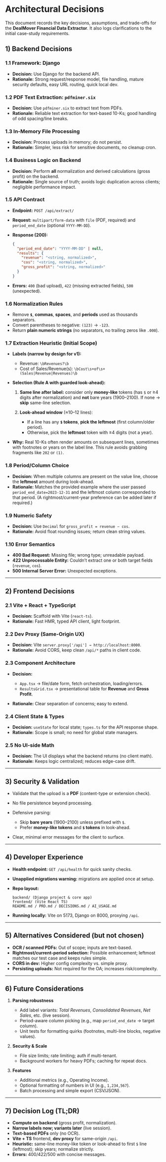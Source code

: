 # Architectural Decisions

This document records the key decisions, assumptions, and trade-offs for the **DealMover Financial Data Extractor**. It also logs clarifications to the initial case-study requirements.

## 1) Backend Decisions

### 1.1 Framework: Django

* **Decision:** Use Django for the backend API.
* **Rationale:** Strong request/response model, file handling, mature security defaults, easy URL routing, quick local dev.

### 1.2 PDF Text Extraction: `pdfminer.six`

* **Decision:** Use `pdfminer.six` to extract text from PDFs.
* **Rationale:** Reliable text extraction for text-based 10-Ks; good handling of odd spacing/line breaks.

### 1.3 In-Memory File Processing

* **Decision:** Process uploads in memory; do not persist.
* **Rationale:** Simpler, less risk for sensitive documents, no cleanup cron.

### 1.4 Business Logic on Backend

* **Decision:** Perform **all** normalization and derived calculations (gross profit) on the backend.
* **Rationale:** Single source of truth; avoids logic duplication across clients; negligible performance impact.

### 1.5 API Contract

* **Endpoint:** `POST /api/extract/`
* **Request:** `multipart/form-data` with `file` (PDF, required) and `period_end_date` (optional `YYYY-MM-DD`).
* **Response (200):**

  ```json
  {
    "period_end_date": "YYYY-MM-DD" | null,
    "results": {
      "revenue": "<string, normalized>",
      "cos": "<string, normalized>",
      "gross_profit": "<string, normalized>"
    }
  }
  ```
* **Errors:** `400` (bad upload), `422` (missing extracted fields), `500` (unexpected).

### 1.6 Normalization Rules

* Remove **`$`**, **commas**, **spaces**, and **periods** used as thousands separators.
* Convert parentheses to negative: `(123)` → `-123`.
* Return **plain numeric strings** (no separators, no trailing zeros like `.000`).

### 1.7 Extraction Heuristic (Initial Scope)

* **Labels (narrow by design for v1):**

  * Revenue: `\bRevenues?\b`
  * Cost of Sales/Revenue(s): `\bCost\s+of\s+(Sales|Revenue|Revenues)\b`
* **Selection (Rule A with guarded look-ahead):**

  1. **Same line after label:** consider only **money-like** tokens (has `$` or ≥4 digits after normalization) and **not** bare years (1900–2100). If none → **skip** same-line selection.
  2. **Look-ahead window** (≈10–12 lines):

     * If a line has any **`$` tokens**, **pick the leftmost** (first column/older period).
     * Otherwise, pick the **leftmost** token with ≥4 digits (not a year).
* **Why:** Real 10-Ks often render amounts on subsequent lines, sometimes with footnotes or years on the label line. This rule avoids grabbing fragments like `202` or `(1)`.

### 1.8 Period/Column Choice

* **Decision:** When multiple columns are present on the value line, choose the **leftmost** amount during look-ahead.
* **Rationale:** Matches the provided example where the user passed `period_end_date=2023-12-31` and the leftmost column corresponded to that period. (A rightmost/current-year preference can be added later if required.)

### 1.9 Numeric Safety

* **Decision:** Use `Decimal` for `gross_profit = revenue − cos`.
* **Rationale:** Avoid float rounding issues; return clean string values.

### 1.10 Error Semantics

* **400 Bad Request:** Missing file; wrong type; unreadable payload.
* **422 Unprocessable Entity:** Couldn’t extract one or both target fields (`revenue`, `cos`).
* **500 Internal Server Error:** Unexpected exceptions.

---

## 2) Frontend Decisions

### 2.1 Vite + React + TypeScript

* **Decision:** Scaffold with Vite (`react-ts`).
* **Rationale:** Fast HMR, typed API client, light footprint.

### 2.2 Dev Proxy (Same-Origin UX)

* **Decision:** Vite `server.proxy['/api'] → http://localhost:8000`.
* **Rationale:** Avoid CORS, keep clean `/api/*` paths in client code.

### 2.3 Component Architecture

* **Decision:**

  * `App.tsx` → file/date form, fetch orchestration, loading/errors.
  * `ResultsGrid.tsx` → presentational table for **Revenue** and **Gross Profit**.
* **Rationale:** Clear separation of concerns; easy to extend.

### 2.4 Client State & Types

* **Decision:** `useState` for local state; `types.ts` for the API response shape.
* **Rationale:** Scope is small; no need for global state managers.

### 2.5 No UI-side Math

* **Decision:** The UI displays what the backend returns (no client math).
* **Rationale:** Keeps logic centralized; reduces edge-case drift.

---

## 3) Security & Validation

* Validate that the upload is a **PDF** (content-type or extension check).
* No file persistence beyond processing.
* Defensive parsing:

  * Skip **bare years** (1900–2100) unless prefixed with `$`.
  * Prefer **money-like tokens** and **`$` tokens** in look-ahead.
* Clear, minimal error messages for the client to surface.

---

## 4) Developer Experience

* **Health endpoint:** `GET /api/health` for quick sanity checks.
* **Unapplied migrations warning:** migrations are applied once at setup.
* **Repo layout:**

  ```
  backend/ (Django project & core app)
  frontend/ (Vite React TS)
  README.md / PRD.md / DECISIONS.md / AI_USAGE.md
  ```
* **Running locally:** Vite on 5173, Django on 8000, proxying `/api`.

---

## 5) Alternatives Considered (but not chosen)

* **OCR / scanned PDFs:** Out of scope; inputs are text-based.
* **Rightmost/current-period selection:** Possible enhancement; leftmost matches our test case and keeps rules simple.
* **CORS in dev:** Higher config complexity vs. simple proxy.
* **Persisting uploads:** Not required for the OA; increases risk/complexity.

---

## 6) Future Considerations

1. **Parsing robustness**

   * Add label variants: *Total Revenues*, *Consolidated Revenues*, *Net Sales*, etc. (live session).
   * Period-aware column picking (e.g., map `period_end_date` → target column).
   * Unit tests for formatting quirks (footnotes, multi-line blocks, negative values).

2. **Security & Scale**

   * File size limits; rate limiting; auth if multi-tenant.
   * Background workers for heavy PDFs; caching for repeat docs.

3. **Features**

   * Additional metrics (e.g., Operating Income).
   * Optional formatting of numbers in UI (e.g., `1,234,567`).
   * Batch processing and simple export (CSV/JSON).

---

## 7) Decision Log (TL;DR)

* **Compute on backend** (gross profit, normalization).
* **Narrow labels now; variants later** (live session).
* **Text-based PDFs** only (no OCR).
* **Vite + TS** frontend, **dev proxy** for same-origin `/api`.
* **Heuristic:** same-line money-like token or look-ahead to first `$` line (leftmost); skip years; normalize strictly.
* **Errors:** 400/422/500 with concise messages.

